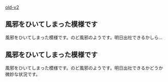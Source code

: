 [old-v2](ig060507-orig.html)

## 風邪をひいてしまった模様です

風邪をひいてしまった模様です。のど風邪のようです。明日出社できるかしら…


## 風邪をひいてしまった模様です

風邪をひいてしまった模様です。のど風邪のようです。明日出社できるかどうか微妙な状況です。